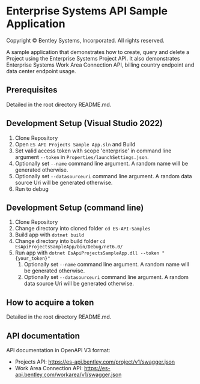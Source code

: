 # Enterprise Systems API Sample Application

Copyright © Bentley Systems, Incorporated. All rights reserved.

A sample application that demonstrates how to create, query and delete a Project using the Enterprise Systems Project API. It also demonstrates Enterprise Systems Work Area Connection API, billing country endpoint and data center endpoint usage.

## Prerequisites

Detailed in the root directory README.md.

## Development Setup (Visual Studio 2022)

1. Clone Repository
2. Open `ES API Projects Sample App.sln` and Build
3. Set valid access token with scope 'enterprise' in command line argument `--token` in `Properties/launchSettings.json`.
4. Optionally set `--name` command line argument. A random name will be generated otherwise.
5. Optionally set `--datasourceuri` command line argument. A random data source Uri will be generated otherwise.
6. Run to debug

## Development Setup (command line)

1. Clone Repository
2. Change directory into cloned folder `cd ES-API-Samples`
3. Build app with `dotnet build`
4. Change directory into build folder `cd EsApiProjectsSampleApp/bin/Debug/net6.0/`
5. Run app with `dotnet EsApiProjectsSampleApp.dll --token "{your_token}"`
   1. Optionally set `--name` command line argument. A random name will be generated otherwise.
   2. Optionally set `--datasourceuri` command line argument. A random data source Uri will be generated otherwise.

## How to acquire a token

Detailed in the root directory README.md.

## API documentation

API documentation in OpenAPI V3 format:
* Projects API: https://es-api.bentley.com/project/v1/swagger.json
* Work Area Connection API: https://es-api.bentley.com/workarea/v1/swagger.json
